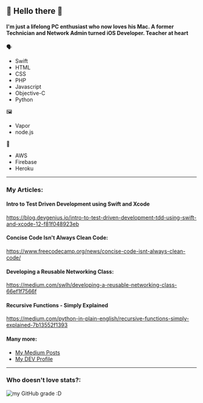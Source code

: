 ## 👀 Hello there 👋

#### I'm just a lifelong PC enthusiast who now loves his Mac. A former Technician and Network Admin turned iOS Developer. Teacher at heart

🗣 
- Swift
- HTML
- CSS
- PHP
- Javascript
- Objective-C
- Python

🖼 
- Vapor
- node.js

🥞
- AWS
- Firebase
- Heroku

<hr>

### My Articles:

#### Intro to Test Driven Development using Swift and Xcode
https://blog.devgenius.io/intro-to-test-driven-development-tdd-using-swift-and-xcode-12-f81f048923eb

#### Concise Code Isn't Always Clean Code:
https://www.freecodecamp.org/news/concise-code-isnt-always-clean-code/
#### Developing a Reusable Networking Class:
https://medium.com/swlh/developing-a-reusable-networking-class-66ef1f7566f

#### Recursive Functions - Simply Explained
https://medium.com/python-in-plain-english/recursive-functions-simply-explained-7b13552f1393

#### Many more:
* [My Medium Posts](https://medium.com/@kenny.dubroff)
* [My DEV Profile](https://dev.to/froggomad)
<hr>
  
### Who doesn't love stats?:
![my GitHub grade :D](https://github-readme-stats.vercel.app/api?username=froggomad&count_private=true&show_icons=true&hide=stars)

<!--
**froggomad/froggomad** is a ✨ _special_ ✨ repository because its `README.md` (this file) appears on your GitHub profile.

Here are some ideas to get you started:

- 🔭 I’m currently working on ...
- 🌱 I’m currently learning ...
- 👯 I’m looking to collaborate on ...
- 🤔 I’m looking for help with ...
- 💬 Ask me about ...
- 📫 How to reach me: ...
- 😄 Pronouns: ...
- ⚡ Fun fact: ...
-->
